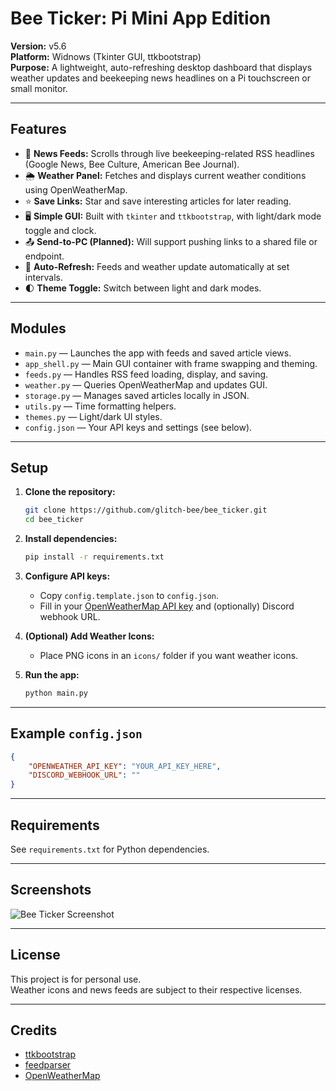 # Bee Ticker: Pi Mini App Edition

**Version:** v5.6  
**Platform:** Widnows (Tkinter GUI, ttkbootstrap)  
**Purpose:** A lightweight, auto-refreshing desktop dashboard that displays weather updates and beekeeping news headlines on a Pi touchscreen or small monitor.

---

## Features

- 🐝 **News Feeds:** Scrolls through live beekeeping-related RSS headlines (Google News, Bee Culture, American Bee Journal).
- 🌦 **Weather Panel:** Fetches and displays current weather conditions using OpenWeatherMap.
- ⭐ **Save Links:** Star and save interesting articles for later reading.
- 🖥 **Simple GUI:** Built with `tkinter` and `ttkbootstrap`, with light/dark mode toggle and clock.
- 📤 **Send-to-PC (Planned):** Will support pushing links to a shared file or endpoint.
- 🔄 **Auto-Refresh:** Feeds and weather update automatically at set intervals.
- 🌓 **Theme Toggle:** Switch between light and dark modes.

---

## Modules

- `main.py` — Launches the app with feeds and saved article views.
- `app_shell.py` — Main GUI container with frame swapping and theming.
- `feeds.py` — Handles RSS feed loading, display, and saving.
- `weather.py` — Queries OpenWeatherMap and updates GUI.
- `storage.py` — Manages saved articles locally in JSON.
- `utils.py` — Time formatting helpers.
- `themes.py` — Light/dark UI styles.
- `config.json` — Your API keys and settings (see below).

---

## Setup

1. **Clone the repository:**
    ```bash
    git clone https://github.com/glitch-bee/bee_ticker.git
    cd bee_ticker
    ```

2. **Install dependencies:**
    ```bash
    pip install -r requirements.txt
    ```

3. **Configure API keys:**
    - Copy `config.template.json` to `config.json`.
    - Fill in your [OpenWeatherMap API key](https://openweathermap.org/api) and (optionally) Discord webhook URL.

4. **(Optional) Add Weather Icons:**
    - Place PNG icons in an `icons/` folder if you want weather icons.

5. **Run the app:**
    ```bash
    python main.py
    ```

---

## Example `config.json`

```json
{
    "OPENWEATHER_API_KEY": "YOUR_API_KEY_HERE",
    "DISCORD_WEBHOOK_URL": ""
}
```

---

## Requirements

See `requirements.txt` for Python dependencies.

---

## Screenshots

![Bee Ticker Screenshot](screenshot.png)

---

## License

This project is for personal use.  
Weather icons and news feeds are subject to their respective licenses.

---

## Credits

- [ttkbootstrap](https://github.com/israel-dryer/ttkbootstrap)
- [feedparser](https://github.com/kurtmckee/feedparser)
- [OpenWeatherMap](https://openweathermap.org/)